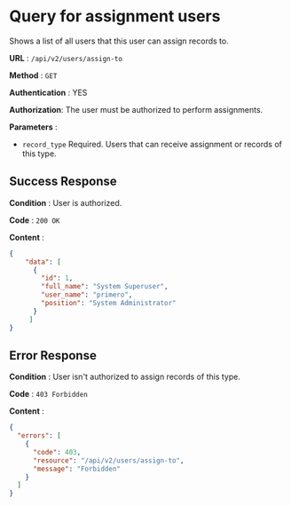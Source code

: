 # Query for assignment users

Shows a list of all users that this user can assign records to.

**URL** : `/api/v2/users/assign-to`

**Method** : `GET`

**Authentication** : YES

**Authorization**: The user must be authorized to perform assignments.

**Parameters** : 

* `record_type` Required. Users that can receive assignment or records of this type.


## Success Response

**Condition** : User is authorized.

**Code** : `200 OK`

**Content** :

```json
{
    "data": [
      {
        "id": 1,
        "full_name": "System Superuser",
        "user_name": "primero",
        "position": "System Administrator"
      }
     ]
}
```
## Error Response

**Condition** : User isn't authorized to assign records of this type.

**Code** : `403 Forbidden`

**Content** :

```json
{
  "errors": [
    {
      "code": 403,
      "resource": "/api/v2/users/assign-to",
      "message": "Forbidden"
    }
  ]
}
```